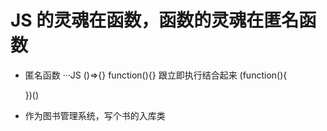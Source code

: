 # JS 的灵魂在函数，函数的灵魂在匿名函数


- 匿名函数
    ···JS
    ()=>{}
    function(){}
    跟立即执行结合起来
    (function(){

    })()


- 作为图书管理系统，写个书的入库类


